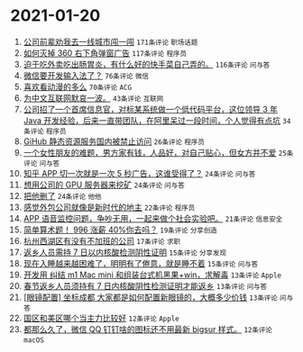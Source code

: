 # 2021-01-20

1. [公司前辈劝我去一线城市闯一闯](https://www.v2ex.com/t/746509) `171条评论` `职场话题`
1. [如何灭掉 360 右下角弹窗广告](https://www.v2ex.com/t/746538) `117条评论` `程序员`
1. [迫于吃外卖吃出肠胃炎，有什么好的快手菜自己弄的。](https://www.v2ex.com/t/746547) `116条评论` `问与答`
1. [微信要开发输入法了？](https://www.v2ex.com/t/746525) `76条评论` `微信`
1. [喜欢看动漫的多么](https://www.v2ex.com/t/746629) `70条评论` `ACG`
1. [为中文互联网默哀一波。](https://www.v2ex.com/t/746647) `43条评论` `互联网`
1. [公司招了一个首席信息官，对标某系统做一个低代码平台，这位领导 3 年 Java 开发经验，后来一直带团队，在阿里呆过一段时间，个人觉得有点坑](https://www.v2ex.com/t/746717) `34条评论` `程序员`
1. [GiHub 静态资源服务国内被禁止访问](https://www.v2ex.com/t/746659) `26条评论` `程序员`
1. [一个女性朋友的难题，男方家有钱，人品好，对自己贴心，但女方并不爱](https://www.v2ex.com/t/746735) `25条评论` `问与答`
1. [知乎 APP 切一次就是一次 5 秒广告，这谁受得了？](https://www.v2ex.com/t/746639) `24条评论` `问与答`
1. [想用公司的 GPU 服务器来挖矿](https://www.v2ex.com/t/746577) `24条评论` `问与答`
1. [把他删了](https://www.v2ex.com/t/746505) `24条评论` `他他`
1. [感觉外包公司就像是新时代的地主](https://www.v2ex.com/t/746612) `22条评论` `程序员`
1. [APP 语音监控问题，争吵无用，一起来做个社会实验吧。](https://www.v2ex.com/t/746707) `21条评论` `信息安全`
1. [简单算术题！ 996 涨薪 40%你去吗？](https://www.v2ex.com/t/746524) `19条评论` `分享创造`
1. [杭州西湖区有没有不加班的公司](https://www.v2ex.com/t/746655) `17条评论` `求职`
1. [返乡人员需持 7 日以内核酸检测阴性证明](https://www.v2ex.com/t/746728) `15条评论` `分享发现`
1. [现在入睡越来越困难了，明明有了倦意，就是睡不着](https://www.v2ex.com/t/746615) `15条评论` `问与答`
1. [开发用 纠结 m1 Mac mini 和组装台式机黑果+win，求解毒](https://www.v2ex.com/t/746737) `13条评论` `Apple`
1. [春节返乡人员须持有 7 日内核酸阴性检测证明才能返乡](https://www.v2ex.com/t/746732) `13条评论` `问与答`
1. [[眼镜配置] 坐标成都 大家都是如何配置新眼镜的，大概多少价钱](https://www.v2ex.com/t/746670) `13条评论` `问与答`
1. [国区和美区哪个当主力比较好](https://www.v2ex.com/t/746709) `12条评论` `Apple`
1. [都那么久了，微信 QQ 钉钉啥的图标还不用最新 bigsur 样式。](https://www.v2ex.com/t/746692) `12条评论` `macOS`
